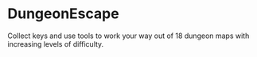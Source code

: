 # DungeonEscape
Collect keys and use tools to work your way out of 18 dungeon maps with increasing levels of difficulty.
